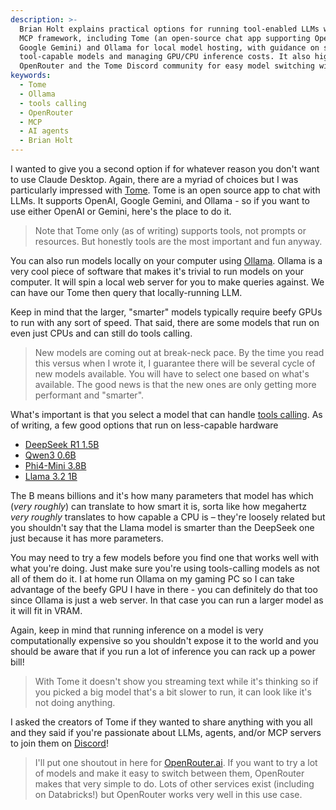 ```yaml
---
description: >-
  Brian Holt explains practical options for running tool-enabled LLMs within the
  MCP framework, including Tome (an open-source chat app supporting OpenAI and
  Google Gemini) and Ollama for local model hosting, with guidance on selecting
  tool-capable models and managing GPU/CPU inference costs. It also highlights
  OpenRouter and the Tome Discord community for easy model switching within MCP.
keywords:
  - Tome
  - Ollama
  - tools calling
  - OpenRouter
  - MCP
  - AI agents
  - Brian Holt
---
```

I wanted to give you a second option if for whatever reason you don't want to use Claude Desktop. Again, there are a myriad of choices but I was particularly impressed with [Tome][tome]. Tome is an open source app to chat with LLMs. It supports OpenAI, Google Gemini, and Ollama - so if you want to use either OpenAI or Gemini, here's the place to do it.

> Note that Tome only (as of writing) supports tools, not prompts or resources. But honestly tools are the most important and fun anyway.

You can also run models locally on your computer using [Ollama][ollama]. Ollama is a very cool piece of software that makes it's trivial to run models on your computer. It will spin a local web server for you to make queries against. We can have our Tome then query that locally-running LLM.

Keep in mind that the larger, "smarter" models typically require beefy GPUs to run with any sort of speed. That said, there are some models that run on even just CPUs and can still do tools calling.

> New models are coming out at break-neck pace. By the time you read this versus when I wrote it, I guarantee there will be several cycle of new models available. You will have to select one based on what's available. The good news is that the new ones are only getting more performant and "smarter".

What's important is that you select a model that can handle [tools calling][tools]. As of writing, a few good options that run on less-capable hardware

- [DeepSeek R1 1.5B][r1]
- [Qwen3 0.6B][qwen]
- [Phi4-Mini 3.8B][phi]
- [Llama 3.2 1B][llama]

The B means billions and it's how many parameters that model has which (_very roughly_) can translate to how smart it is, sorta like how megahertz _very roughly_ translates to how capable a CPU is – they're loosely related but you shouldn't say that the Llama model is smarter than the DeepSeek one just because it has more parameters.

You may need to try a few models before you find one that works well with what you're doing. Just make sure you're using tools-calling models as not all of them do it. I at home run Ollama on my gaming PC so I can take advantage of the beefy GPU I have in there - you can definitely do that too since Ollama is just a web server. In that case you can run a larger model as it will fit in VRAM.

Again, keep in mind that running inference on a model is very computationally expensive so you shouldn't expose it to the world and you should be aware that if you run a lot of inference you can rack up a power bill!

> With Tome it doesn't show you streaming text while it's thinking so if you picked a big model that's a bit slower to run, it can look like it's not doing anything.

I asked the creators of Tome if they wanted to share anything with you all and they said if you're passionate about LLMs, agents, and/or MCP servers to join them on [Discord][discord]!

> I'll put one shoutout in here for [OpenRouter.ai][openrouter]. If you want to try a lot of models and make it easy to switch between them, OpenRouter makes that very simple to do. Lots of other services exist (including on Databricks!) but OpenRouter works very well in this use case.

[tome]: https://gettome.app
[discord]: https://discord.com/invite/9CH6us29YA
[ollama]: https://ollama.com/
[tools]: https://ollama.com/search?c=tools
[qwen]: https://ollama.com/library/qwen3
[r1]: https://ollama.com/library/deepseek-r1
[phi]: https://ollama.com/library/phi4-mini
[llama]: https://ollama.com/library/llama3.2
[openrouter]: https://openrouter.ai/
